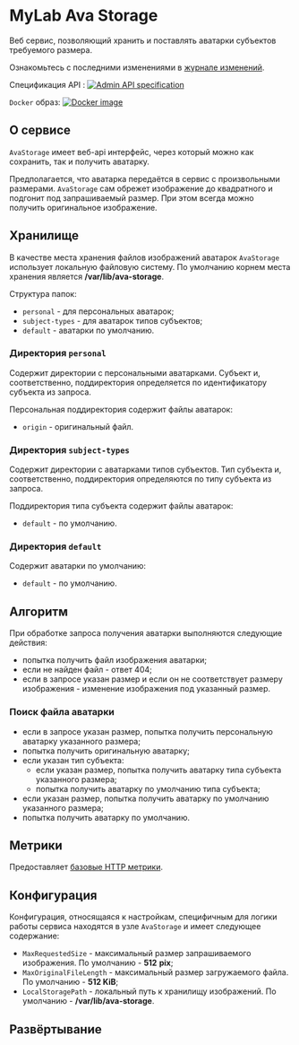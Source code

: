 # MyLab Ava Storage

Веб сервис, позволяющий хранить и поставлять аватарки субъектов требуемого размера.

Ознакомьтесь с последними изменениями в [журнале изменений](/CHANGELOG.md).

Спецификация API : [![Admin API specification](https://img.shields.io/badge/OAS3-v2%20(actual)-green)](./doc/ava-api-v1.yml)

`Docker` образ: [![Docker image](https://img.shields.io/static/v1?label=docker&style=flat&logo=docker&message=image&color=blue)](https://github.com/mylab-search-fx/indexer/pkgs/container/indexer)

## О сервисе

`AvaStorage` имеет веб-api интерфейс, через который можно как сохранить, так и получить аватарку. 

Предполагается, что аватарка передаётся в сервис с произвольными размерами. `AvaStorage` сам обрежет изображение до квадратного и подгонит под запрашиваемый размер. При этом всегда можно получить оригинальное изображение.

## Хранилище

В качестве места хранения файлов изображений аватарок `AvaStorage` использует локальную файловую систему. По умолчанию корнем места хранения является **/var/lib/ava-storage**.

Структура папок:

* `personal` - для персональных аватарок;
* `subject-types` - для аватарок типов субъектов;
* `default` - аватарки по умолчанию.

### Директория `personal`

Содержит директории с персональными аватарками. Субъект и, соответственно, поддиректория определяется по идентификатору субъекта из запроса. 

Персональная поддиректория содержит файлы аватарок:

* `origin` - оригинальный файл.

### Директория `subject-types`

Содержит директории с аватарками типов субъектов. Тип субъекта и, соответственно, поддиректория определяются по типу субъекта из запроса.

Поддиректория типа субъекта содержит файлы аватарок:

* `default` - по умолчанию.

### Директория `default`

Содержит аватарки по умолчанию:

*  `default` - по умолчанию.

## Алгоритм

При обработке запроса получения аватарки выполняются следующие действия:

* попытка получить файл изображения аватарки;
* если не найден файл - ответ 404;
* если в запросе указан размер и если он не соответствует размеру изображения - изменение изображения под указанный размер.

### Поиск файла аватарки

* если в запросе указан размер, попытка получить персональную аватарку указанного размера;
* попытка получить оригинальную аватарку;
* если указан тип субъекта:
  * если указан размер, попытка получить аватарку типа субъекта указанного размера;
  * попытка получить аватарку по умолчанию типа субъекта;
* если указан размер, попытка получить аватарку по умолчанию указанного размера;
* попытка получить аватарку по умолчанию.

## Метрики

Предоставляет [базовые HTTP метрики](https://github.com/mylab-monitoring/http-metrics?tab=readme-ov-file#%D0%BC%D0%B5%D1%82%D1%80%D0%B8%D0%BA%D0%B8).

## Конфигурация

Конфигурация, относящаяся к настройкам, специфичным для логики работы сервиса находятся в узле `AvaStorage` и имеет следующее содержание:

* `MaxRequestedSize` - максимальный размер запрашиваемого изображения. По умолчанию - **512** **pix**;
* `MaxOriginalFileLength` - максимальный размер загружаемого файла. По умолчанию - **512 KiB**;
* `LocalStoragePath` - локальный путь к хранилищу изображений. По умолчанию - **/var/lib/ava-storage**.

## Развёртывание

